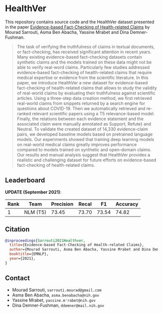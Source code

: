 # HealthVer

This repository contains source code and the HealthVer dataset presented in the paper [Evidence-based Fact-Checking of Health-related Claims]() by Mourad Sarrouti, Asma Ben Abacha, Yassine Mrabet and Dina Demner-Fushman.

> The task of verifying the truthfulness of claims in textual documents, or fact-checking, has received significant attention in recent years. Many existing evidence-based fact-checking datasets contain synthetic claims and the models trained on these data might not be able to verify real-word claims. Particularly few studies addressed evidence-based fact-checking of health-related claims that require medical expertise or evidence from the scientific literature.
In this paper, we introduce HealthVer a new dataset for evidence-based fact-checking of health-related claims that allows to study the validity of real-world claims by evaluating their truthfulness against scientific articles. Using a three-step data creation method, we first retrieved real-world claims from snippets returned by a search engine for questions about COVID-19. Then we automatically retrieved and re-ranked relevant scientific papers using a T5 relevance-based model. Finally, the relations between each evidence statement and the associated claim were manually annotated as Support, Refute} and Neutral. To validate the created dataset of 14,330 evidence-claim pairs, we developed baseline models based on pretrained language models. Our experiments showed that training deep learning models on real-world medical claims greatly improves performance compared to models trained on synthetic and open-domain claims. Our results and manual analysis suggest that HealthVer provides a realistic and challenging dataset for future efforts on evidence-based fact-checking of health-related claims.

## Leaderboard

**UPDATE (September 2021)**:

Rank | Team | Precision | Recal | F1 | Accuracy 
--- | --- | --- | --- |--- |--- 
1 | NLM (T5) | 73.45|73.70|73.54|74.82


## Citation

```bibtex
@inproceedings{Sarrouti2021Healthver,
  title={Evidence-based Fact-Checking of Health-related Claims},
  author={Mourad Sarrouti, Asma Ben Abacha, Yassine Mrabet and Dina Demner-Fushman},
  booktitle={EMNLP},
  year={2021},
}
```

## Contact

- Mourad Sarrouti, `sarrouti.mourad@gmail.com`
- Asma Ben Abacha, `asma.benabacha@nih.gov`
- Yassine Mrabet, `yassine.m'rabet@nih.gov`
- Dina Demner-Fushman, `ddemner@mail.nih.gov`
